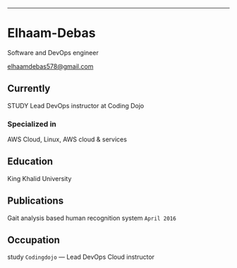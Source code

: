 ---
# Elhaam-Debas
Software and DevOps engineer


<div id="webaddress">
<a href="elhaamdebas578@gmail.com">elhaamdebas578@gmail.com</a>
</div>


## Currently
STUDY
Lead DevOps instructor at Coding Dojo

### Specialized in
AWS Cloud, Linux, AWS cloud & services


## Education

King Khalid University



## Publications

Gait analysis based human recognition system `April 2016`

## Occupation
study
`Codingdojo` — Lead DevOps Cloud instructor


<!-- ### Footer

Last updated: June 2022 -->

